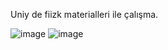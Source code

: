 Uniy de fiizk materialleri ile çalışma.

![image](https://github.com/AhmTD/Clone_Slam_Dunk/assets/104300902/ba4be582-3613-4e5b-8432-27110ff0365d)
![image](https://github.com/AhmTD/Clone_Slam_Dunk/assets/104300902/4870dc8c-a224-45c7-b32e-936ed2696c4f)

 
